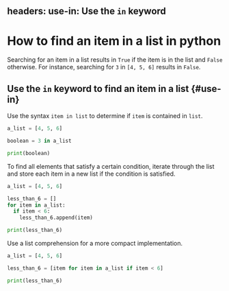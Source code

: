 headers:
  use-in: Use the `in` keyword
---
# How to find an item in a list in python
Searching for an item in a list results in `True` if the item is in the list and `False` otherwise. For instance, searching for `3` in `[4, 5, 6]` results in `False`.

## Use the `in` keyword to find an item in a list {#use-in}
Use the syntax `item in list` to determine if `item` is contained in `list`.
```python
a_list = [4, 5, 6]

boolean = 3 in a_list

print(boolean)
```
To find all elements that satisfy a certain condition, iterate through the list and store each item in a new list if the condition is satisfied.
```python
a_list = [4, 5, 6]

less_than_6 = []
for item in a_list:
  if item < 6:
    less_than_6.append(item)

print(less_than_6)
```
Use a list comprehension for a more compact implementation.
```python
a_list = [4, 5, 6]

less_than_6 = [item for item in a_list if item < 6]

print(less_than_6)
```
